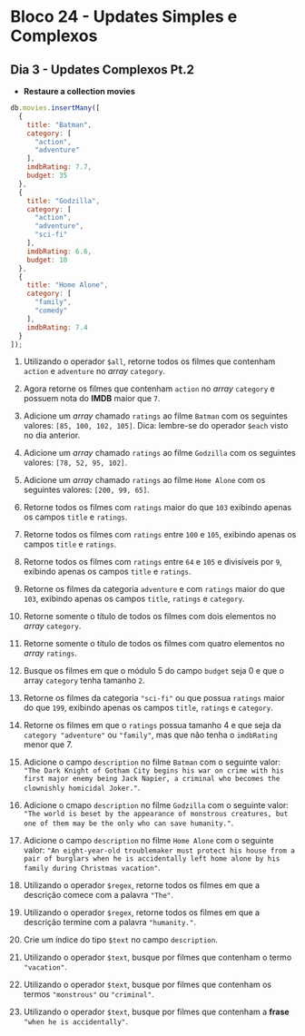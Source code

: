 # Bloco 24 - Updates Simples e Complexos

## Dia 3 - Updates Complexos Pt.2

- **Restaure a collection movies**

```js
db.movies.insertMany([
  {
    title: "Batman",
    category: [
      "action",
      "adventure"
    ],
    imdbRating: 7.7,
    budget: 35
  },
  {
    title: "Godzilla",
    category: [
      "action",
      "adventure",
      "sci-fi"
    ],
    imdbRating: 6.6,
    budget: 10
  },
  {
    title: "Home Alone",
    category: [
      "family",
      "comedy"
    ],
    imdbRating: 7.4
  }
]);
```

1. Utilizando o operador `$all`, retorne todos os filmes que contenham `action` e `adventure` no _array_ `category`.

2. Agora retorne os filmes que contenham `action` no _array_ `category` e possuem nota do **IMDB** maior que `7`.

3. Adicione um _array_ chamado `ratings` ao filme `Batman` com os seguintes valores: `[85, 100, 102, 105]`. Dica: lembre-se do operador `$each` visto no dia anterior.

4. Adicione um _array_ chamado `ratings` ao filme `Godzilla` com os seguintes valores: `[78, 52, 95, 102]`.

5. Adicione um _array_ chamado `ratings` ao filme `Home Alone` com os seguintes valores: `[200, 99, 65]`.

6. Retorne todos os filmes com `ratings` maior do que `103` exibindo apenas os campos `title` e `ratings`.

7. Retorne todos os filmes com `ratings` entre `100` e `105`, exibindo apenas os campos `title` e `ratings`.

8. Retorne todos os filmes com `ratings` entre `64` e `105` e divisíveis por `9`, exibindo apenas os campos `title` e `ratings`.

9. Retorne os filmes da categoria `adventure` e com `ratings` maior do que `103`, exibindo apenas os campos `title`, `ratings` e `category`.

10. Retorne somente o título de todos os filmes com dois elementos no _array_ `category`.

11. Retorne somente o título de todos os filmes com quatro elementos no _array_ `ratings`.

12. Busque os filmes em que o módulo 5 do campo `budget` seja 0 e que o array `category` tenha tamanho `2`.

13. Retorne os filmes da categoria `"sci-fi"` ou que possua `ratings` maior do que `199`, exibindo apenas os campos `title`, `ratings` e `category`.

14. Retorne os filmes em que o `ratings` possua tamanho 4 e que seja da `category "adventure"` ou `"family"`, mas que não tenha o `imdbRating` menor que 7.

15. Adicione o campo `description` no filme `Batman` com o seguinte valor: `"The Dark Knight of Gotham City begins his war on crime with his first major enemy being Jack Napier, a criminal who becomes the clownishly homicidal Joker."`.

16. Adicione o cmapo `description` no filme `Godzilla` com o seguinte valor: `"The world is beset by the appearance of monstrous creatures, but one of them may be the only who can save humanity."`.

17. Adicione o campo `description` no filme `Home Alone` com o seguinte valor: `"An eight-year-old troublemaker must protect his house from a pair of burglars when he is accidentally left home alone by his family during Christmas vacation"`.

18. Utilizando o operador `$regex`, retorne todos os filmes em que a descrição comece com a palavra `"The"`.

19. Utilizando o operador `$regex`, retorne todos os filmes em que a descrição termine com a palavra `"humanity."`.

20. Crie um índice do tipo `$text` no campo `description`.

21. Utilizando o operador `$text`, busque por filmes que contenham o termo `"vacation"`.

22. Utilizando o operador `$text`, busque por filmes que contenham os termos `"monstrous"` ou `"criminal"`.

23. Utilizando o operador `$text`, busque por filmes que contenham a **frase** `"when he is accidentally"`.
